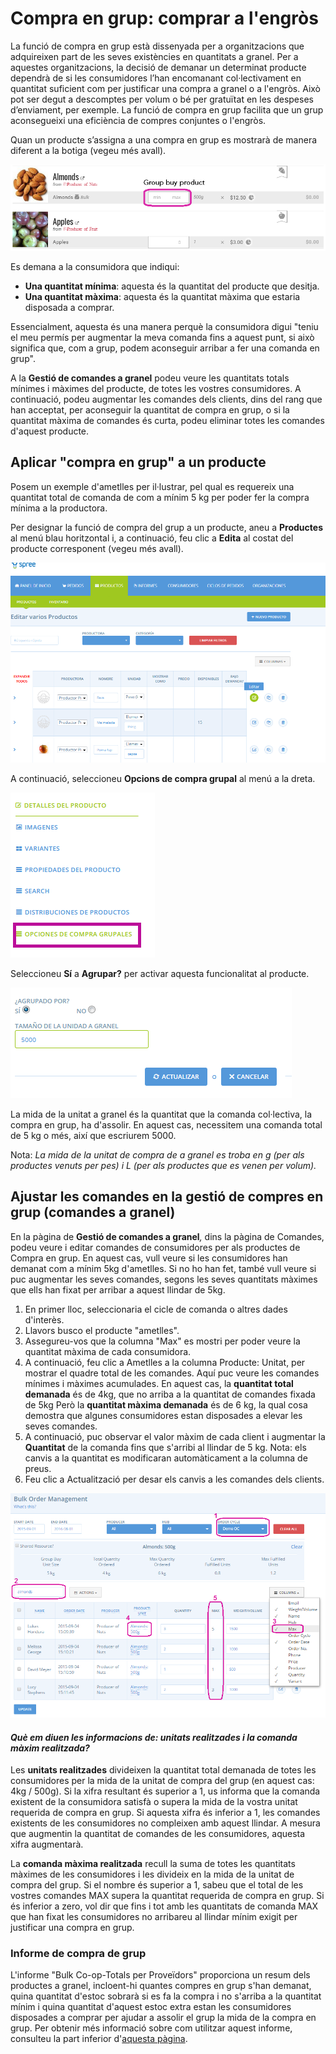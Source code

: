 # Compra en grup: comprar a l'engròs

La funció de compra en grup està dissenyada per a organitzacions que adquireixen part de les seves existències en quantitats a granel. Per a aquestes organitzacions, la decisió de demanar un determinat producte dependrà de si les consumidores l’han encomanant col·lectivament en quantitat suficient com per justificar una compra a granel o a l'engròs. Això pot ser degut a descomptes per volum o bé per gratuïtat en les despeses d’enviament, per exemple. La funció de compra en grup facilita que un grup aconsegueixi una eficiència de compres conjuntes o l'engròs.

Quan un producte s’assigna a una compra en grup es mostrarà de manera diferent a la botiga \(vegeu més avall\).

![](../../.gitbook/assets/imatge%20%281%29.png)

Es demana a la consumidora que indiqui:

* **Una quantitat mínima**: aquesta és la quantitat del producte que desitja.
* **Una quantitat màxima**: aquesta és la quantitat màxima que estaria disposada a comprar.

Essencialment, aquesta és una manera perquè la consumidora digui "teniu el meu permís per augmentar la meva comanda fins a aquest punt, si això significa que, com a grup, podem aconseguir arribar a fer una comanda en grup".

A la **Gestió de comandes a granel** podeu veure les quantitats totals mínimes i màximes del producte, de totes les vostres consumidores. A continuació, podeu augmentar les comandes dels clients, dins del rang que han acceptat, per aconseguir la quantitat de compra en grup, o si la quantitat màxima de comandes és curta, podeu eliminar totes les comandes d'aquest producte.

## Aplicar "compra en grup" a un producte

Posem un exemple d'ametlles per il·lustrar, pel qual es requereix una quantitat total de comanda de com a mínim 5 kg per poder fer la compra mínima a la productora.

Per designar la funció de compra del grup a un producte, aneu a **Productes** al menú blau horitzontal i, a continuació, feu clic a **Edita** al costat del producte corresponent \(vegeu més avall\).

![](../../.gitbook/assets/editarproductosss.png)

A continuació, seleccioneu **Opcions de compra grupal** al menú a la dreta.

![](../../.gitbook/assets/opcionescompragrupales.png)

Seleccioneu **Sí** a **Agrupar?** per activar aquesta funcionalitat al producte.

![](../../.gitbook/assets/agrupar_si.png)

La mida de la unitat a granel és la quantitat que la comanda col·lectiva, la compra en grup, ha d'assolir. En aquest cas, necessitem una comanda total de 5 kg o més, així que escriurem 5000.

Nota: _La mida de la unitat de compra de a granel es troba en g \(per als productes venuts per pes\) i L \(per als productes que es venen per volum\)._

## Ajustar les comandes en la gestió de compres en grup \(comandes a granel\)

En la pàgina de **Gestió de comandes a granel**_,_ dins la pàgina de Comandes, podeu veure i editar comandes de consumidores per als productes de Compra en grup. En aquest cas, vull veure si les consumidores han demanat com a mínim 5kg d'ametlles. Si no ho han fet, també vull veure si puc augmentar les seves comandes, segons les seves quantitats màximes que ells han fixat per arribar a aquest llindar de 5kg.

1. En primer lloc, seleccionaria el cicle de comanda o altres dades d'interès.
2. Llavors busco el producte "ametlles".
3. Assegureu-vos que la columna "Max" es mostri per poder veure la quantitat màxima de cada consumidora.
4. A continuació, feu clic a Ametlles a la columna Producte: Unitat, per mostrar el quadre total de les comandes. Aquí puc veure les comandes mínimes i màximes acumulades. En aquest cas, la **quantitat total demanada** és de 4kg, que no arriba a la quantitat de comandes fixada de 5kg Però la **quantitat màxima demanada** és de 6 kg, la qual cosa demostra que algunes consumidores estan disposades a elevar les seves comandes.
5. A continuació, puc observar el valor màxim de cada client i augmentar la **Quantitat** de la comanda fins que s'arribi al llindar de 5 kg. Nota: els canvis a la quantitat es modificaran automàticament a la columna de preus.
6. Feu clic a Actualització per desar els canvis a les comandes dels clients.

![](../../.gitbook/assets/imatge%20%2840%29.png)

#### _Què em diuen les informacions de: unitats realitzades i la comanda màxim realitzada?_

Les **unitats realitzades** divideixen la quantitat total demanada de totes les consumidores per la mida de la unitat de compra del grup \(en aquest cas: 4kg / 500g\). Si la xifra resultant és superior a 1, us informa que la comanda existent de la consumidora satisfà o supera la mida de la vostra unitat requerida de compra en grup. Si aquesta xifra és inferior a 1, les comandes existents de les consumidores no compleixen amb aquest llindar. A mesura que augmentin la quantitat de comandes de les consumidores, aquesta xifra augmentarà.

La **comanda màxima realitzada** recull la suma de totes les quantitats màximes de les consumidores i les divideix en la mida de la unitat de compra del grup. Si el nombre és superior a 1, sabeu que el total de les vostres comandes MAX supera la quantitat requerida de compra en grup. Si és inferior a zero, vol dir que fins i tot amb les quantitats de comanda MAX que han fixat les consumidores no arribareu al llindar mínim exigit per justificar una compra en grup.

### Informe de compra de grup

L'informe "Bulk Co-op-Totals per Proveïdors" proporciona un resum dels productes a granel, incloent-hi quantes compres en grup s'han demanat, quina quantitat d'estoc sobrarà si es fa la compra i no s'arriba a la quantitat mínim i quina quantitat d'aquest estoc extra estan les consumidores disposades a comprar per ajudar a assolir el grup la mida de la compra en grup. Per obtenir més informació sobre com utilitzar aquest informe, consulteu la part inferior d'[aquesta pàgina](https://guia.katuma.org/~/edit/drafts/-LWjvo029JtFWC1NGpT6/basic-features/informes).

